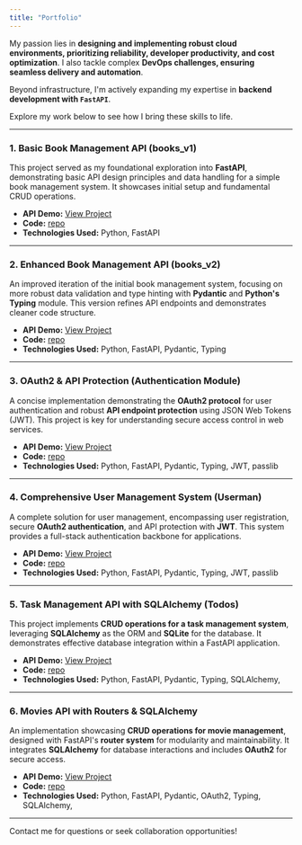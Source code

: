 ```yaml
---
title: "Portfolio"
---
```


My passion lies in **designing and implementing robust cloud environments, prioritizing reliability, developer productivity, and cost optimization**. I also tackle complex **DevOps challenges, ensuring seamless delivery and automation**.

Beyond infrastructure, I'm actively expanding my expertise in **backend development with `FastAPI`**.

Explore my work below to see how I bring these skills to life.

---

### 1. Basic Book Management API (books_v1)

This project served as my foundational exploration into **FastAPI**, demonstrating basic API design principles and data handling for a simple book management system. It showcases initial setup and fundamental CRUD operations.

* **API Demo:** [View Project](http://books_v1.petrousoft.com/docs)
* **Code:** [repo](https://github.com/gpetrousov/tachydev/tree/main/books_v1)
* **Technologies Used:** Python, FastAPI

---

### 2. Enhanced Book Management API (books_v2)

An improved iteration of the initial book management system, focusing on more robust data validation and type hinting with **Pydantic** and **Python's Typing** module. This version refines API endpoints and demonstrates cleaner code structure.

* **API Demo:** [View Project](http://books_v2.petrousoft.com/docs)
* **Code:** [repo](https://github.com/gpetrousov/tachydev/tree/main/books_v2)
* **Technologies Used:** Python, FastAPI, Pydantic, Typing

---

### 3. OAuth2 & API Protection (Authentication Module)

A concise implementation demonstrating the **OAuth2 protocol** for user authentication and robust **API endpoint protection** using JSON Web Tokens (JWT). This project is key for understanding secure access control in web services.

* **API Demo:** [View Project](http://authentication.petrousoft.com/docs)
* **Code:** [repo](https://github.com/gpetrousov/tachydev/tree/main/authentication)
* **Technologies Used:** Python, FastAPI, Pydantic, Typing, JWT, passlib

---

### 4. Comprehensive User Management System (Userman)

A complete solution for user management, encompassing user registration, secure **OAuth2 authentication**, and API protection with **JWT**. This system provides a full-stack authentication backbone for applications.

* **API Demo:** [View Project](http://userman.petrousoft.com/docs)
* **Code:** [repo](https://github.com/gpetrousov/tachydev/tree/main/user_management)
* **Technologies Used:** Python, FastAPI, Pydantic, Typing, JWT, passlib

---

### 5. Task Management API with SQLAlchemy (Todos)

This project implements **CRUD operations for a task management system**, leveraging **SQLAlchemy** as the ORM and **SQLite** for the database. It demonstrates effective database integration within a FastAPI application.

* **API Demo:** [View Project](http://todos.petrousoft.com/docs)
* **Code:** [repo](https://github.com/gpetrousov/tachydev/tree/main/todos)
* **Technologies Used:** Python, FastAPI, Pydantic, Typing, SQLAlchemy,

---

### 6. Movies API with Routers & SQLAlchemy

An implementation showcasing **CRUD operations for movie management**, designed with FastAPI's **router system** for modularity and maintainability. It integrates **SQLAlchemy** for database interactions and includes **OAuth2** for secure access.

* **API Demo:** [View Project](http://movies.petrousoft.com/docs)
* **Code:** [repo](https://github.com/gpetrousov/tachydev/tree/main/movies)
* **Technologies Used:** Python, FastAPI, Pydantic, OAuth2, Typing, SQLAlchemy,

---

Contact me for questions or seek collaboration opportunities!
